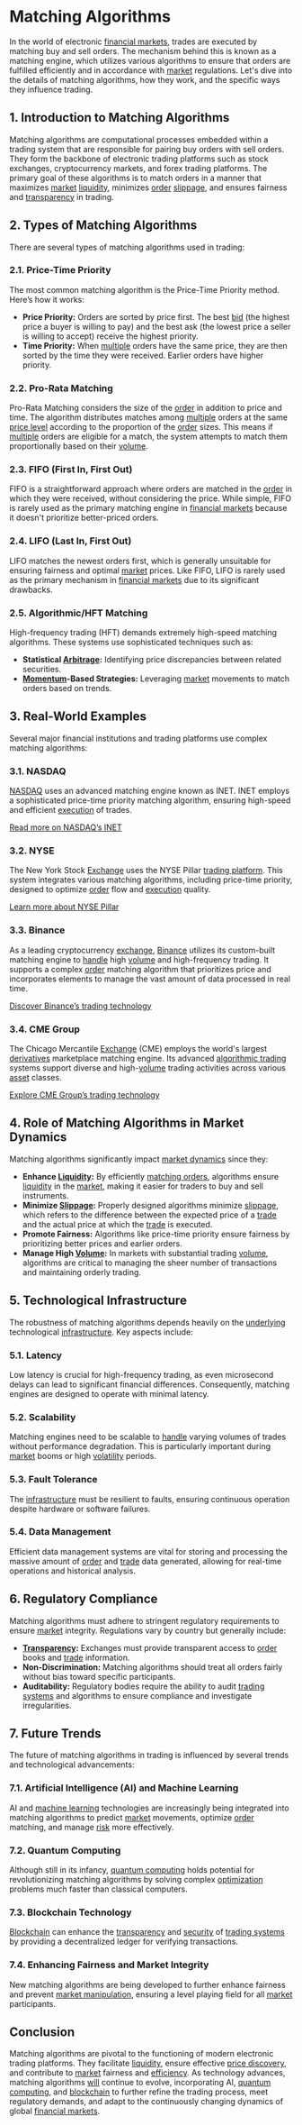 # Matching Algorithms

In the world of electronic [financial markets](../f/financial_market.md), trades are executed by matching buy and sell orders. The mechanism behind this is known as a matching engine, which utilizes various algorithms to ensure that orders are fulfilled efficiently and in accordance with [market](../m/market.md) regulations. Let's dive into the details of matching algorithms, how they work, and the specific ways they influence trading.

## 1. Introduction to Matching Algorithms

Matching algorithms are computational processes embedded within a trading system that are responsible for pairing buy orders with sell orders. They form the backbone of electronic trading platforms such as stock exchanges, cryptocurrency markets, and forex trading platforms. The primary goal of these algorithms is to match orders in a manner that maximizes [market](../m/market.md) [liquidity](../l/liquidity.md), minimizes [order](../o/order.md) [slippage](../s/slippage.md), and ensures fairness and [transparency](../t/transparency.md) in trading.

## 2. Types of Matching Algorithms

There are several types of matching algorithms used in trading:

### 2.1. Price-Time Priority

The most common matching algorithm is the Price-Time Priority method. Here’s how it works:
- **Price Priority:** Orders are sorted by price first. The best [bid](../b/bid.md) (the highest price a buyer is willing to pay) and the best ask (the lowest price a seller is willing to accept) receive the highest priority.
- **Time Priority:** When [multiple](../m/multiple.md) orders have the same price, they are then sorted by the time they were received. Earlier orders have higher priority.

### 2.2. Pro-Rata Matching

Pro-Rata Matching considers the size of the [order](../o/order.md) in addition to price and time. The algorithm distributes matches among [multiple](../m/multiple.md) orders at the same [price level](../p/price_level.md) according to the proportion of the [order](../o/order.md) sizes. This means if [multiple](../m/multiple.md) orders are eligible for a match, the system attempts to match them proportionally based on their [volume](../v/volume.md).

### 2.3. FIFO (First In, First Out)

FIFO is a straightforward approach where orders are matched in the [order](../o/order.md) in which they were received, without considering the price. While simple, FIFO is rarely used as the primary matching engine in [financial markets](../f/financial_market.md) because it doesn't prioritize better-priced orders.

### 2.4. LIFO (Last In, First Out)

LIFO matches the newest orders first, which is generally unsuitable for ensuring fairness and optimal [market](../m/market.md) prices. Like FIFO, LIFO is rarely used as the primary mechanism in [financial markets](../f/financial_market.md) due to its significant drawbacks.

### 2.5. Algorithmic/HFT Matching

High-frequency trading (HFT) demands extremely high-speed matching algorithms. These systems use sophisticated techniques such as:
- **Statistical [Arbitrage](../a/arbitrage.md):** Identifying price discrepancies between related securities.
- **[Momentum](../m/momentum.md)-Based Strategies:** Leveraging [market](../m/market.md) movements to match orders based on trends.

## 3. Real-World Examples

Several major financial institutions and trading platforms use complex matching algorithms:

### 3.1. NASDAQ

[NASDAQ](../n/nasdaq.md) uses an advanced matching engine known as INET. INET employs a sophisticated price-time priority matching algorithm, ensuring high-speed and efficient [execution](../e/execution.md) of trades.

[Read more on NASDAQ’s INET](https://business.nasdaq.com)

### 3.2. NYSE

The New York Stock [Exchange](../e/exchange.md) uses the NYSE Pillar [trading platform](../t/trading_platform.md). This system integrates various matching algorithms, including price-time priority, designed to optimize [order](../o/order.md) flow and [execution](../e/execution.md) quality.

[Learn more about NYSE Pillar](https://www.nyse.com/markets/pillar)

### 3.3. Binance

As a leading cryptocurrency [exchange](../e/exchange.md), [Binance](../b/binance.md) utilizes its custom-built matching engine to [handle](../h/handle.md) high [volume](../v/volume.md) and high-frequency trading. It supports a complex [order](../o/order.md) matching algorithm that prioritizes price and incorporates elements to manage the vast amount of data processed in real time.

[Discover Binance’s trading technology](https://www.binance.com)

### 3.4. CME Group

The Chicago Mercantile [Exchange](../e/exchange.md) (CME) employs the world's largest [derivatives](../d/derivatives.md) marketplace matching engine. Its advanced [algorithmic trading](../a/algorithmic_trading.md) systems support diverse and high-[volume](../v/volume.md) trading activities across various [asset](../a/asset.md) classes.

[Explore CME Group’s trading technology](https://www.cmegroup.com)

## 4. Role of Matching Algorithms in Market Dynamics

Matching algorithms significantly impact [market dynamics](../m/market_dynamics.md) since they:

- **Enhance [Liquidity](../l/liquidity.md):** By efficiently [matching orders](../m/matching_orders.md), algorithms ensure [liquidity](../l/liquidity.md) in the [market](../m/market.md), making it easier for traders to buy and sell instruments.
- **Minimize [Slippage](../s/slippage.md):** Properly designed algorithms minimize [slippage](../s/slippage.md), which refers to the difference between the expected price of a [trade](../t/trade.md) and the actual price at which the [trade](../t/trade.md) is executed.
- **Promote Fairness:** Algorithms like price-time priority ensure fairness by prioritizing better prices and earlier orders.
- **Manage High [Volume](../v/volume.md):** In markets with substantial trading [volume](../v/volume.md), algorithms are critical to managing the sheer number of transactions and maintaining orderly trading.

## 5. Technological Infrastructure

The robustness of matching algorithms depends heavily on the [underlying](../u/underlying.md) technological [infrastructure](../i/infrastructure.md). Key aspects include:

### 5.1. Latency

Low latency is crucial for high-frequency trading, as even microsecond delays can lead to significant financial differences. Consequently, matching engines are designed to operate with minimal latency.

### 5.2. Scalability

Matching engines need to be scalable to [handle](../h/handle.md) varying volumes of trades without performance degradation. This is particularly important during [market](../m/market.md) booms or high [volatility](../v/volatility.md) periods.

### 5.3. Fault Tolerance

The [infrastructure](../i/infrastructure.md) must be resilient to faults, ensuring continuous operation despite hardware or software failures.

### 5.4. Data Management

Efficient data management systems are vital for storing and processing the massive amount of [order](../o/order.md) and [trade](../t/trade.md) data generated, allowing for real-time operations and historical analysis.

## 6. Regulatory Compliance

Matching algorithms must adhere to stringent regulatory requirements to ensure [market](../m/market.md) integrity. Regulations vary by country but generally include:

- **[Transparency](../t/transparency.md):** Exchanges must provide transparent access to [order](../o/order.md) books and [trade](../t/trade.md) information.
- **Non-Discrimination:** Matching algorithms should treat all orders fairly without bias toward specific participants.
- **Auditability:** Regulatory bodies require the ability to audit [trading systems](../t/trading_systems.md) and algorithms to ensure compliance and investigate irregularities.

## 7. Future Trends

The future of matching algorithms in trading is influenced by several trends and technological advancements:

### 7.1. Artificial Intelligence (AI) and Machine Learning

AI and [machine learning](../m/machine_learning.md) technologies are increasingly being integrated into matching algorithms to predict [market](../m/market.md) movements, optimize [order](../o/order.md) matching, and manage [risk](../r/risk.md) more effectively.

### 7.2. Quantum Computing

Although still in its infancy, [quantum computing](../q/quantum_computing_in_trading.md) holds potential for revolutionizing matching algorithms by solving complex [optimization](../o/optimization.md) problems much faster than classical computers.

### 7.3. Blockchain Technology

[Blockchain](../b/blockchain_in_trading.md) can enhance the [transparency](../t/transparency.md) and [security](../s/security.md) of [trading systems](../t/trading_systems.md) by providing a decentralized ledger for verifying transactions.

### 7.4. Enhancing Fairness and Market Integrity

New matching algorithms are being developed to further enhance fairness and prevent [market manipulation](../m/market_manipulation.md), ensuring a level playing field for all [market](../m/market.md) participants.

## Conclusion

Matching algorithms are pivotal to the functioning of modern electronic trading platforms. They facilitate [liquidity](../l/liquidity.md), ensure effective [price discovery](../p/price_discovery.md), and contribute to [market](../m/market.md) fairness and [efficiency](../e/efficiency.md). As technology advances, matching algorithms [will](../w/will.md) continue to evolve, incorporating AI, [quantum computing](../q/quantum_computing_in_trading.md), and [blockchain](../b/blockchain_in_trading.md) to further refine the trading process, meet regulatory demands, and adapt to the continuously changing dynamics of global [financial markets](../f/financial_market.md).
